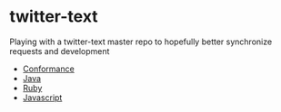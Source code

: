 twitter-text
============

Playing with a twitter-text master repo to hopefully better synchronize requests and development

* [Conformance](conformance)
* [Java](java)
* [Ruby](rb)
* [Javascript](js)
